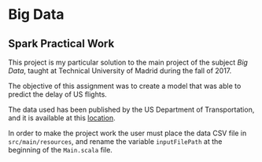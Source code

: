 # Big Data
## Spark Practical Work

This project is my particular solution to the main project of the subject *Big Data*, taught at Technical University of Madrid during the fall of 2017.

The objective of this assignment was to create a model that was able to predict the delay of US flights.

The data used has been published by the US Department of Transportation, and it is available at this [location](http://stat-computing.org/dataexpo/2009/the-data.html).

In order to make the project work the user must place the data CSV file in `src/main/resources`, and rename the variable `inputFilePath` at the beginning of the `Main.scala` file.
